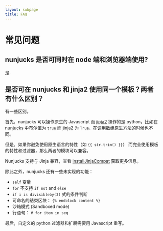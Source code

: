 ```yaml
---
layout: subpage
title: FAQ
---
```


# 常见问题

## nunjucks 是否可同时在 node 端和浏览器端使用?

是.

## 是否可在 nunjucks 和 jinja2 使用同一个模板？两者有什么区别？

有一些区别。

首先，nunjucks 可以操作原生的 Javascript 而 [jinja2](http://jinja.pocoo.org/) 操作的是 python，比如在 nunjucks 中布尔值为 `true` 而 jinja2 为 `True`，在调用数组原生方法的时候也不同。

但是，如果你避免使用原生语言的特性（如 `{{ str.trim() }}`） 而完全使用模板的特性和过滤器，那么两者的模块可以兼容。

Nunjucks 支持与 Jinja 兼容，查看 [installJinjaCompat](/api.html#installjinjacompat) 获取更多信息。

除此之外，nunjucks 还有一些未实现的功能：

* `self` 变量
* `for` 不支持 `if not` and `else`
* `if i is divisibleby(3)` 式的条件判断
* 可命名的结束区块： `{% endblock content %}`
* 沙箱模式 (Sandboxed mode)
* 行语句： `# for item in seq`

最后，自定义的 python 过滤器和扩展需要用 Javascript 重写。
